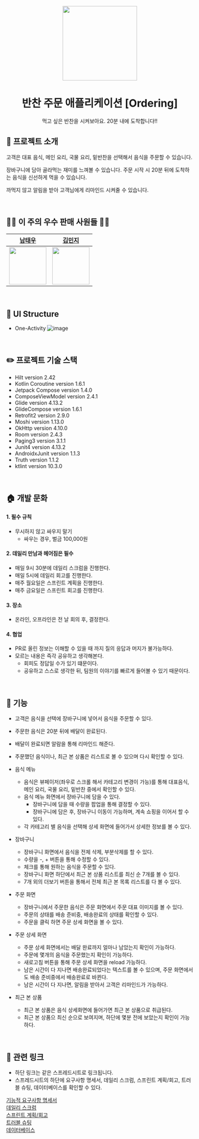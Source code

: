 <p align="middle" >
  <img width="200px;" src="https://user-images.githubusercontent.com/66770613/186708019-15f9a4ca-ca90-446e-8591-c70fe62e6e63.png?raw=true"/>
</p>
<h1 align="middle">반찬 주문 애플리케이션 [Ordering]</h1>
<p align="middle">먹고 싶은 반찬을 시켜보아요. 20분 내에 도착합니다!!</p>


## 📝 프로젝트 소개

고객은 대표 음식, 메인 요리, 국물 요리, 밑반찬을 선택해서 음식을 주문할 수 있습니다.  

장바구니에 담아 골라먹는 재미를 느껴볼 수 있습니다. 주문 시작 시 20분 뒤에 도착하는 음식을 신선하게 먹을 수 있습니다.  

까먹지 않고 알림을 받아 고객님에게 리마인드 시켜줄 수 있습니다.  

<br/>

## 🤼‍♂️ 이 주의 우수 판매 사원들 🤼‍♀️
|[남태우](https://github.com/bn-tw2020)|[김민지](https://github.com/rosf73)|
|:----:|:----: 
|<img src="https://avatars.githubusercontent.com/u/66770613?v=4" width="100">|<img src="https://avatars.githubusercontent.com/u/47631768?v=4" width="100">|

<br/>

## 📸 UI Structure
- One-Activity
![image](https://user-images.githubusercontent.com/47631768/185745140-a6291b81-839a-4c41-ab81-30beaa2c88e9.png)

<br/>

## ✏️ 프로젝트 기술 스택

- Hilt version 2.42
- Kotlin Coroutine version 1.6.1
- Jetpack Compose version 1.4.0
- ComposeViewModel version 2.4.1
- Glide version 4.13.2
- GlideCompose version 1.6.1
- Retrofit2 version 2.9.0
- Moshi version 1.13.0
- OkHttp version 4.10.0
- Room version 2.4.3
- Paging3 version 3.1.1
- Junit4 version 4.13.2
- AndroidxJunit version 1.1.3
- Truth version 1.1.2
- ktlint version 10.3.0

<br/>

## 🏠 개발 문화

#### 1. 필수 규칙

- 무시하지 않고 싸우지 말기
    - 싸우는 경우, 벌금 100,000원

#### 2. 데일리 만남과 헤어짐은 필수

  - 매일 9시 30분에 데일리 스크럼을 진행한다.
  - 매일 5시에 데일리 회고를 진행한다.
  - 매주 월요일은 스프린트 계획을 진행한다.
  - 매주 금요일은 스프린트 회고를 진행한다.

#### 3. 장소

- 온라인, 오프라인은 전 날 회의 후, 결정한다.

#### 4. 협업

- PR로 올린 정보는 이해할 수 있을 때 까지 질의 응답과 머지가 불가능하다.
- 모르는 내용은 즉각 공유하고 생각해본다.
    - 회피도 정답일 수가 있기 떄문이다.
    - 공유하고 스스로 생각한 뒤, 팀원의 이야기를 빠르게 들어볼 수 있기 때문이다.

<br/>

## 📝 기능

- 고객은 음식을 선택에 장바구니에 넣어서 음식을 주문할 수 있다.
- 주문한 음식은 20분 뒤에 배달이 완료된다.
- 배달이 완료되면 알람을 통해 리마인드 해준다.
- 주문했던 음식이나, 최근 본 상품은 리스트로 볼 수 있으며 다시 확인할 수 있다.

- 음식 메뉴
  - 음식은 뷰페이저(좌우로 스크롤 해서 카테고리 변경이 가능)를 통해 대표음식, 메인 요리, 국물 요리, 밑반찬 중에서 확인할 수 있다.
  - 음식 메뉴 화면에서 장바구니에 담을 수 있다.
    - 장바구니에 담을 때 수량을 팝업을 통해 결정할 수 있다.
    - 장바구니에 담은 후, 장바구니 이동이 가능하며, 계속 쇼핑을 이어서 할 수 있다.
  - 각 카테고리 별 음식을 선택해 상세 화면에 들어가서 상세한 정보를 볼 수 있다.

- 장바구니
  - 장바구니 화면에서 음식을 전체 삭제, 부분삭제를 할 수 있다.
  - 수량을 -, + 버튼을 통해 수정할 수 있다.
  - 체크를 통해 원하는 음식을 주문할 수 있다.
  - 장바구니 화면 하단에서 최근 본 상품 리스트를 최신 순 7개를 볼 수 있다.
  - 7개 외의 더보기 버튼을 통해서 전체 최근 본 목록 리스트를 다 볼 수 있다.

- 주문 화면
  - 장바구니에서 주문한 음식은 주문 화면에서 주문 대표 이미지를 볼 수 있다.
  - 주문의 상태를 배송 준비중, 배송완료의 상태를 확인할 수 있다.
  - 주문을 클릭 하면 주문 상세 화면을 볼 수 있다.

- 주문 상세 화면
  - 주문 상세 화면에서는 배달 완료까지 얼마나 남았는지 확인이 가능하다.
  - 주문에 몇개의 음식을 주문했는지 확인이 가능하다.
  - 새로고침 버튼을 통해 주문 상세 화면을 reload 가능하다.
  - 남은 시간이 다 지나면 배송완료되었다는 텍스트를 볼 수 있으며, 주문 화면에서도 배송 준비중에서 배송완료로 바뀐다.
  - 남은 시간이 다 지나면, 알림을 받아서 고객은 리마인드가 가능하다.

- 최근 본 상품
  - 최근 본 상품은 음식 상세화면에 들어가면 최근 본 상품으로 취급된다.
  - 최근 본 상품으 최신 순으로 보여지며, 하단에 몇분 전에 보았는지 확인이 가능하다.

<br/>

## 🔗 관련 링크

- 하단 링크는 같은 스프레드시트로 링크됩니다.
- 스프레드시트의 하단에 요구사항 명세서, 데일리 스크럼, 스프린트 계획/회고, 트러블 슈팅, 데이터베이스를 확인할 수 있다.

[기능적 요구사항 명세서](https://docs.google.com/spreadsheets/d/1hU1G8ZzBLXUD7sJSPrs_Cw3NrjP_mbFWGFshoSNzSBs/edit#gid=0)  
[데일리 스크럼](https://docs.google.com/spreadsheets/d/1hU1G8ZzBLXUD7sJSPrs_Cw3NrjP_mbFWGFshoSNzSBs/edit#gid=1)  
[스프린트 계획/회고](https://docs.google.com/spreadsheets/d/1hU1G8ZzBLXUD7sJSPrs_Cw3NrjP_mbFWGFshoSNzSBs/edit#gid=0)  
[트러블 슈팅](https://docs.google.com/spreadsheets/d/1hU1G8ZzBLXUD7sJSPrs_Cw3NrjP_mbFWGFshoSNzSBs/edit#gid=0)  
[데이터베이스](https://docs.google.com/spreadsheets/d/1hU1G8ZzBLXUD7sJSPrs_Cw3NrjP_mbFWGFshoSNzSBs/edit#gid=0)  
